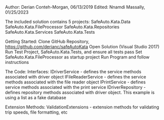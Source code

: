 Author: Derian Conteh-Morgan, 06/13/2019
Edited: Nnamdi Massally, 01/25/2023

The included solution contains 5 projects: 
  SafeAuto.Kata.Data
  SafeAuto.Kata.FileProcessor
  SafeAuto.Kata.Repositories
  SafeAuto.Kata.Services
  SafeAuto.Kata.Tests

Getting Started: 
  Clone GitHub Repository, https://github.com/derianc/safeAutoKata
  Open Solution (Visual Studio 2017) 
  Run Test Project, SafeAuto.Kata.Tests, and ensure all tests pass
  Set SafeAuto.Kata.FileProcessor as startup project 
  Run Program and follow instructions

The Code: 
  Interfaces: 
    IDriverService - defines the service methods associated with driver object
    IFileReaderService - defines the service methods associated with the file reader object
    IPrintService - defines service methods associated with the print service
    IDriverRepository - defines repository methods associated with driver object. This example is using a list as a fake database

  Extension Methods: 
    ValidationExtensions - extension methods for validating trip speeds, file formatting, etc
